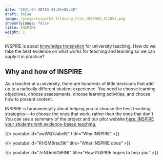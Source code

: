 ```yaml
---
date: "2021-04-28T19:41:01+05:30"
draft: false
image: /projects/work2_files/np_fire_1895965_3C1053.png
showonlyimage: false
title: INSPIRE
weight: 1
---
```


INSPIRE is about [knowledge translation](https://noetel.com.au/projects/knowledge_translation/) for university teaching. How do we take the best evidence on what works for teaching and learning so we can apply it in practice?<!--more-->
## Why and how of INSPIRE

As a teacher at a university, there are hundreds of little decisions that add up to a radically different student experience. You need to choose learning objectives, choose assessments, choose learning activities, and choose how to present content.

INSPIRE is fundamentally about helping you to choose the best teaching strategies---to choose the ones that work, rather than the ones that don't. You can see a summary of the project and our pilot website [here: INSPIRE your students with evidence-based teaching.](https://www.notion.so/inspireprogram/INSPIRE-7f7d944e6ccd4d0691231b1984e9d7fa)

{{< youtube id="xwWQ7JabeIE" title="Why INSPIRE" >}}

{{< youtube id="RHSM8rsu5lk" title="What INSPIRE does" >}}

{{< youtube id="7oNDmVGBRNI" title="How INSPIRE hopes to help you" >}}
